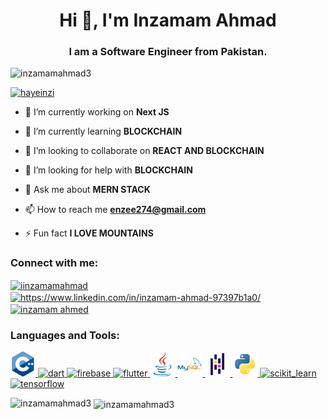 <h1 align="center">Hi 👋, I'm Inzamam Ahmad</h1>
<h3 align="center">I am a Software Engineer from Pakistan.</h3>

<p align="left"> <img src="https://komarev.com/ghpvc/?username=inzamamahmad3&label=Profile%20views&color=0e75b6&style=flat" alt="inzamamahmad3" /> </p>

<p align="left"> <a href="https://twitter.com/hayeinzi" target="blank"><img src="https://img.shields.io/twitter/follow/hayeinzi?logo=twitter&style=for-the-badge" alt="hayeinzi" /></a> </p>

- 🔭 I’m currently working on **Next JS**

- 🌱 I’m currently learning **BLOCKCHAIN**

- 👯 I’m looking to collaborate on **REACT AND BLOCKCHAIN**

- 🤝 I’m looking for help with **BLOCKCHAIN**

- 💬 Ask me about **MERN STACK**

- 📫 How to reach me **enzee274@gmail.com**

- ⚡ Fun fact **I LOVE MOUNTAINS**

<h3 align="left">Connect with me:</h3>
<p align="left">
<a href="https://twitter.com/iinzamamahmad" target="blank"><img align="center" src="https://raw.githubusercontent.com/rahuldkjain/github-profile-readme-generator/master/src/images/icons/Social/twitter.svg" alt="iinzamamahmad" height="30" width="40" /></a>
<a href="https://linkedin.com/in/https://www.linkedin.com/in/inzamam-ahmad-97397b1a0/" target="blank"><img align="center" src="https://raw.githubusercontent.com/rahuldkjain/github-profile-readme-generator/master/src/images/icons/Social/linked-in-alt.svg" alt="https://www.linkedin.com/in/inzamam-ahmad-97397b1a0/" height="30" width="40" /></a>
<a href="https://fb.com/inzamam ahmed" target="blank"><img align="center" src="https://raw.githubusercontent.com/rahuldkjain/github-profile-readme-generator/master/src/images/icons/Social/facebook.svg" alt="inzamam ahmed" height="30" width="40" /></a>
</p>

<h3 align="left">Languages and Tools:</h3>
<p align="left"> <a href="https://www.w3schools.com/cpp/" target="_blank" rel="noreferrer"> <img src="https://raw.githubusercontent.com/devicons/devicon/master/icons/cplusplus/cplusplus-original.svg" alt="cplusplus" width="40" height="40"/> </a> <a href="https://dart.dev" target="_blank" rel="noreferrer"> <img src="https://www.vectorlogo.zone/logos/dartlang/dartlang-icon.svg" alt="dart" width="40" height="40"/> </a> <a href="https://firebase.google.com/" target="_blank" rel="noreferrer"> <img src="https://www.vectorlogo.zone/logos/firebase/firebase-icon.svg" alt="firebase" width="40" height="40"/> </a> <a href="https://flutter.dev" target="_blank" rel="noreferrer"> <img src="https://www.vectorlogo.zone/logos/flutterio/flutterio-icon.svg" alt="flutter" width="40" height="40"/> </a> <a href="https://www.java.com" target="_blank" rel="noreferrer"> <img src="https://raw.githubusercontent.com/devicons/devicon/master/icons/java/java-original.svg" alt="java" width="40" height="40"/> </a> <a href="https://www.mysql.com/" target="_blank" rel="noreferrer"> <img src="https://raw.githubusercontent.com/devicons/devicon/master/icons/mysql/mysql-original-wordmark.svg" alt="mysql" width="40" height="40"/> </a> <a href="https://pandas.pydata.org/" target="_blank" rel="noreferrer"> <img src="https://raw.githubusercontent.com/devicons/devicon/2ae2a900d2f041da66e950e4d48052658d850630/icons/pandas/pandas-original.svg" alt="pandas" width="40" height="40"/> </a> <a href="https://www.python.org" target="_blank" rel="noreferrer"> <img src="https://raw.githubusercontent.com/devicons/devicon/master/icons/python/python-original.svg" alt="python" width="40" height="40"/> </a> <a href="https://scikit-learn.org/" target="_blank" rel="noreferrer"> <img src="https://upload.wikimedia.org/wikipedia/commons/0/05/Scikit_learn_logo_small.svg" alt="scikit_learn" width="40" height="40"/> </a> <a href="https://www.tensorflow.org" target="_blank" rel="noreferrer"> <img src="https://www.vectorlogo.zone/logos/tensorflow/tensorflow-icon.svg" alt="tensorflow" width="40" height="40"/> </a> </p>

<p><img align="left" src="https://github-readme-stats.vercel.app/api/top-langs?username=inzamamahmad3&show_icons=true&locale=en&layout=compact" alt="inzamamahmad3" /></p>

<p>&nbsp;<img align="center" src="https://github-readme-stats.vercel.app/api?username=inzamamahmad3&show_icons=true&locale=en" alt="inzamamahmad3" /></p>
